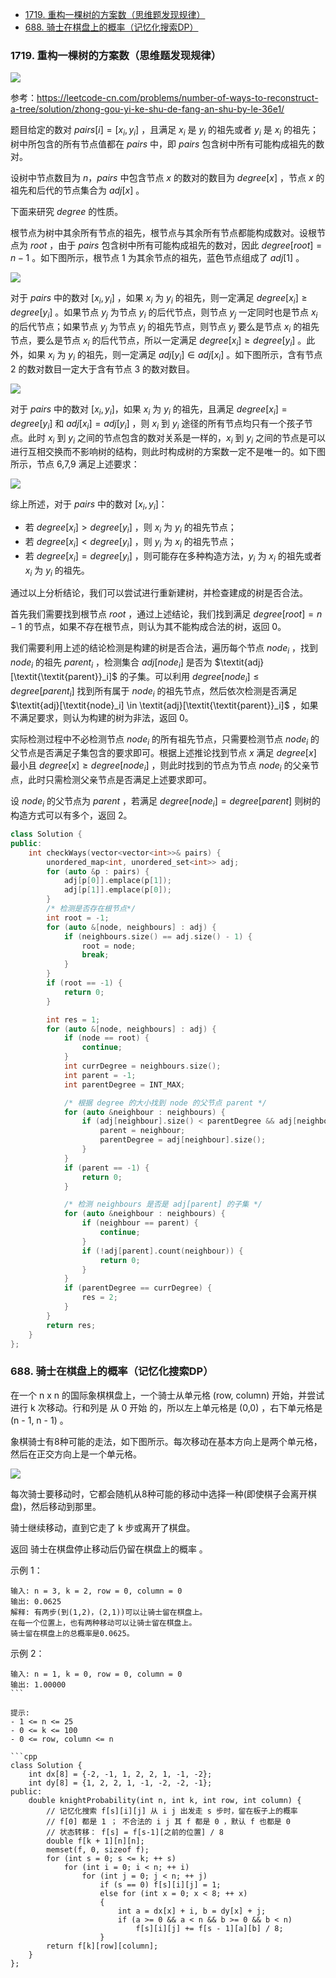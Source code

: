 <!-- @import "[TOC]" {cmd="toc" depthFrom=1 depthTo=6 orderedList=false} -->

<!-- code_chunk_output -->

- [1719. 重构一棵树的方案数（思维题发现规律）](#1719-重构一棵树的方案数思维题发现规律)
- [688. 骑士在棋盘上的概率（记忆化搜索DP）](#688-骑士在棋盘上的概率记忆化搜索dp)

<!-- /code_chunk_output -->

### 1719. 重构一棵树的方案数（思维题发现规律）

![](./images/leetcode-cn.com_contest_biweekly-contest-43_problems_number-of-ways-to-reconstruct-a-tree_.png)

参考：https://leetcode-cn.com/problems/number-of-ways-to-reconstruct-a-tree/solution/zhong-gou-yi-ke-shu-de-fang-an-shu-by-le-36e1/

题目给定的数对 $\textit{pairs}[i] = [x_{i},y_{i}]$ ，且满足 $x_{i}$ 是 $y_{i}$ 的祖先或者 $y_{i}$ 是 $x_{i}$ 的祖先；树中所包含的所有节点值都在 $\textit{pairs}$ 中，即 $\textit{pairs}$ 包含树中所有可能构成祖先的数对。

设树中节点数目为 $n$，$\textit{pairs}$ 中包含节点 $x$ 的数对的数目为 $\textit{degree}[x]$ ，节点 $x$ 的祖先和后代的节点集合为 $\textit{adj}[x]$ 。

下面来研究 $\textit{degree}$ 的性质。

根节点为树中其余所有节点的祖先，根节点与其余所有节点都能构成数对。设根节点为 $\textit{root}$ ，由于 $\textit{pairs}$ 包含树中所有可能构成祖先的数对，因此 $\textit{degree}[\textit{root}] = n - 1$ 。如下图所示，根节点 1 为其余节点的祖先，蓝色节点组成了 $\textit{adj}[1]$ 。

![](./images/2022021601.png)

对于 $\textit{pairs}$ 中的数对 $[x_{i},y_{i}]$ ，如果 $x_{i}$ 为 $y_{i}$ 的祖先，则一定满足 $\textit{degree}[x_{i}] \ge \textit{degree}[y_{i}]$ 。如果节点 $y_j$ 为节点 $y_{i}$ 的后代节点，则节点 $y_j$ 一定同时也是节点 $x_{i}$ 的后代节点；如果节点 $y_j$ 为节点 $y_{i}$ 的祖先节点，则节点 $y_j$ 要么是节点 $x_{i}$ 的祖先节点，要么是节点 $x_{i}$ 的后代节点，所以一定满足 $\textit{degree}[x_{i}] \ge \textit{degree}[y_{i}]$ 。此外，如果 $x_{i}$ 为 $y_{i}$ 的祖先，则一定满足 $\textit{adj}[y_{i}] \in \textit{adj}[x_{i}]$ 。如下图所示，含有节点 2 的数对数目一定大于含有节点 3 的数对数目。

![](./images/2022021602.png)

对于 $\textit{pairs}$ 中的数对 $[x_{i},y_{i}]$，如果 $x_{i}$ 为 $y_{i}$ 的祖先，且满足 $\textit{degree}[x_{i}] = \textit{degree}[y_{i}]$ 和 $adj[x_{i}] = adj[y_{i}]$ ，则 $x_{i}$ 到 $y_{i}$ 途径的所有节点均只有一个孩子节点。此时 $x_{i}$ 到 $y_{i}$ 之间的节点包含的数对关系是一样的，$x_{i}$ 到 $y_{i}$ 之间的节点是可以进行互相交换而不影响树的结构，则此时构成树的方案数一定不是唯一的。如下图所示，节点 6,7,9 满足上述要求：

![](./images/2022021603.png)

综上所述，对于 $\textit{pairs}$ 中的数对 $[x_{i},y_{i}]$：

- 若 $\textit{degree}[x_{i}] > \textit{degree}[y_{i}]$ ，则 $x_{i}$ 为 $y_{i}$ 的祖先节点；
- 若 $\textit{degree}[x_{i}] < \textit{degree}[y_{i}]$ ，则 $y_{i}$ 为 $x_{i}$ 的祖先节点；
- 若 $\textit{degree}[x_{i}] = \textit{degree}[y_{i}]$ ，则可能存在多种构造方法，$y_{i}$ 为 $x_{i}$ 的祖先或者 $x_{i}$ 为 $y_{i}$ 的祖先。

通过以上分析结论，我们可以尝试进行重新建树，并检查建成的树是否合法。

首先我们需要找到根节点 $\textit{root}$ ，通过上述结论，我们找到满足 $\textit{degree}[\textit{root}] = n - 1$ 的节点，如果不存在根节点，则认为其不能构成合法的树，返回 0。

我们需要利用上述的结论检测是构建的树是否合法，遍历每个节点 $\textit{node}_i$ ，找到 $\textit{node}_i$ 的祖先 $\textit{parent}_{i}$ ，检测集合 $\textit{adj}[\textit{node}_i]$ 是否为 $\textit{adj}[\textit{\textit{parent}}_i]$ 的子集。可以利用 $\textit{degree}[\textit{node}_i] \le \textit{degree}[\textit{parent}_{i}]$ 找到所有属于 $\textit{node}_i$ 的祖先节点，然后依次检测是否满足 $\textit{adj}[\textit{node}_i] \in \textit{adj}[\textit{\textit{parent}}_i]$ ，如果不满足要求，则认为构建的树为非法，返回 0。

实际检测过程中不必检测节点 $\textit{node}_i$ 的所有祖先节点，只需要检测节点 $\textit{node}_i$ 的父节点是否满足子集包含的要求即可。根据上述推论找到节点 $x$ 满足 $\textit{degree}[x]$ 最小且 $\textit{degree}[x] \ge \textit{degree}[\textit{node}_i]$ ，则此时找到的节点为节点 $\textit{node}_i$ 的父亲节点，此时只需检测父亲节点是否满足上述要求即可。

设 $\textit{node}_i$ 的父节点为 $\textit{parent}$ ，若满足 $\textit{degree}[\textit{node}_i] = \textit{degree}[\textit{parent}]$ 则树的构造方式可以有多个，返回 2。

```cpp
class Solution {
public:
    int checkWays(vector<vector<int>>& pairs) {
        unordered_map<int, unordered_set<int>> adj;
        for (auto &p : pairs) {
            adj[p[0]].emplace(p[1]);
            adj[p[1]].emplace(p[0]);
        }
        /* 检测是否存在根节点*/
        int root = -1;
        for (auto &[node, neighbours] : adj) {
            if (neighbours.size() == adj.size() - 1) {
                root = node;
                break;
            }
        }
        if (root == -1) {
            return 0;
        }

        int res = 1;
        for (auto &[node, neighbours] : adj) {
            if (node == root) {
                continue;
            }
            int currDegree = neighbours.size();
            int parent = -1;
            int parentDegree = INT_MAX;

            /* 根据 degree 的大小找到 node 的父节点 parent */
            for (auto &neighbour : neighbours) {
                if (adj[neighbour].size() < parentDegree && adj[neighbour].size() >= currDegree) {
                    parent = neighbour;
                    parentDegree = adj[neighbour].size();
                }
            }
            if (parent == -1) {
                return 0;
            }

            /* 检测 neighbours 是否是 adj[parent] 的子集 */
            for (auto &neighbour : neighbours) {
                if (neighbour == parent) {
                    continue;
                }
                if (!adj[parent].count(neighbour)) {
                    return 0;
                }
            }
            if (parentDegree == currDegree) {
                res = 2;
            }
        }
        return res;
    }
};
```

### 688. 骑士在棋盘上的概率（记忆化搜索DP）

在一个 n x n 的国际象棋棋盘上，一个骑士从单元格 (row, column) 开始，并尝试进行 k 次移动。行和列是 从 0 开始 的，所以左上单元格是 (0,0) ，右下单元格是 (n - 1, n - 1) 。

象棋骑士有8种可能的走法，如下图所示。每次移动在基本方向上是两个单元格，然后在正交方向上是一个单元格。

![](./images/2022021701.png)

每次骑士要移动时，它都会随机从8种可能的移动中选择一种(即使棋子会离开棋盘)，然后移动到那里。

骑士继续移动，直到它走了 k 步或离开了棋盘。

返回 骑士在棋盘停止移动后仍留在棋盘上的概率 。

示例 1：
```
输入: n = 3, k = 2, row = 0, column = 0
输出: 0.0625
解释: 有两步(到(1,2)，(2,1))可以让骑士留在棋盘上。
在每一个位置上，也有两种移动可以让骑士留在棋盘上。
骑士留在棋盘上的总概率是0.0625。
```

示例 2：
```
输入: n = 1, k = 0, row = 0, column = 0
输出: 1.00000
``` 

提示:
- 1 <= n <= 25
- 0 <= k <= 100
- 0 <= row, column <= n

```cpp
class Solution {
    int dx[8] = {-2, -1, 1, 2, 2, 1, -1, -2};
    int dy[8] = {1, 2, 2, 1, -1, -2, -2, -1};
public:
    double knightProbability(int n, int k, int row, int column) {
        // 记忆化搜索 f[s][i][j] 从 i j 出发走 s 步时，留在板子上的概率
        // f[0] 都是 1 ； 不合法的 i j 其 f 都是 0 ，默认 f 也都是 0
        // 状态转移： f[s] = f[s-1][之前的位置] / 8
        double f[k + 1][n][n];
        memset(f, 0, sizeof f);
        for (int s = 0; s <= k; ++ s)
            for (int i = 0; i < n; ++ i)
                for (int j = 0; j < n; ++ j)
                    if (s == 0) f[s][i][j] = 1;
                    else for (int x = 0; x < 8; ++ x)
                    {
                        int a = dx[x] + i, b = dy[x] + j;
                        if (a >= 0 && a < n && b >= 0 && b < n)
                            f[s][i][j] += f[s - 1][a][b] / 8;
                    }
        return f[k][row][column];
    }
};
```
